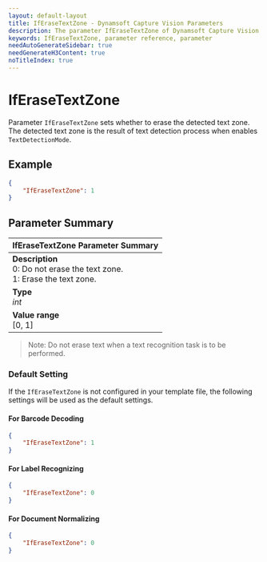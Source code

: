 ```yaml
---
layout: default-layout
title: IfEraseTextZone - Dynamsoft Capture Vision Parameters
description: The parameter IfEraseTextZone of Dynamsoft Capture Vision is for controlling whether to erase the detected text zone.
keywords: IfEraseTextZone, parameter reference, parameter
needAutoGenerateSidebar: true
needGenerateH3Content: true
noTitleIndex: true
---
```



# IfEraseTextZone

Parameter `IfEraseTextZone` sets whether to erase the detected text zone. The detected text zone is the result of text detection process when enables `TextDetectionMode`.

## Example

```json
{
    "IfEraseTextZone": 1
}
```

## Parameter Summary

| IfEraseTextZone Parameter Summary |
| :---------------------------------- |
| **Description**<br>0: Do not erase the text zone.<br>1: Erase the text zone. |
| **Type**<br>*int* |
| **Value range**<br>[0, 1] |

>Note: Do not erase text when a text recognition task is to be performed.

### Default Setting

If the `IfEraseTextZone` is not configured in your template file, the following settings will be used as the default settings.

#### For Barcode Decoding

```json
{
    "IfEraseTextZone": 1
}
```

#### For Label Recognizing

```json
{
    "IfEraseTextZone": 0
}
```

#### For Document Normalizing

```json
{
    "IfEraseTextZone": 0
}
```
